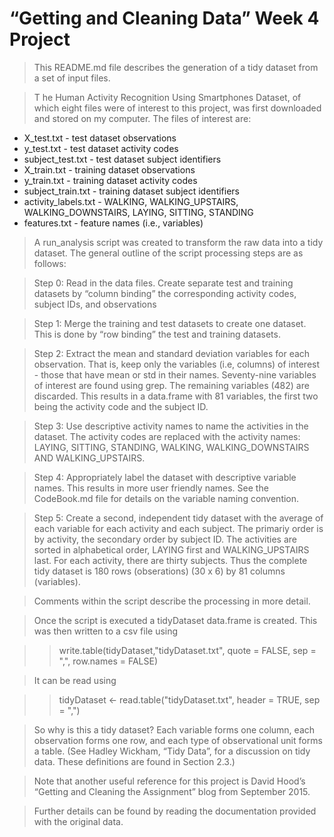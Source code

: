 # “Getting and Cleaning Data” Week 4 Project

> This README.md file describes the generation of a tidy dataset from a set of input files.

>T he Human Activity Recognition Using Smartphones Dataset, of which eight files were of interest to this project, was first downloaded and stored on my computer. The files of interest are:

* X_test.txt - test dataset observations
* y_test.txt - test dataset activity codes
* subject_test.txt - test dataset subject identifiers
* X_train.txt - training dataset observations
* y_train.txt - training dataset activity codes
* subject_train.txt - training dataset subject identifiers
* activity_labels.txt - WALKING, WALKING_UPSTAIRS, WALKING_DOWNSTAIRS, LAYING, SITTING, STANDING
* features.txt - feature names (i.e., variables)

> A run_analysis script was created to transform the raw data into a tidy dataset. The general outline of the script processing steps are as follows:

> Step 0: Read in the data files. Create separate test and training datasets by “column binding” the corresponding activity codes, subject IDs, and observations

> Step 1: Merge the training and test datasets to create one dataset. This is done by “row binding” the test and training datasets.

> Step 2: Extract the mean and standard deviation variables for each observation. That is, keep only the variables (i.e, columns) of interest - those that have mean or std in their names. Seventy-nine variables of interest are found using grep. The remaining variables (482) are discarded. This results in a data.frame with 81 variables, the first two being the activity code and the subject ID.

> Step 3: Use descriptive activity names to name the activities in the dataset. The activity codes are replaced with the activity names: LAYING, SITTING, STANDING, WALKING, WALKING_DOWNSTAIRS AND WALKING_UPSTAIRS.

> Step 4: Appropriately label the dataset with descriptive variable names. This results in more user friendly names. See the CodeBook.md file for details on the variable naming convention.

> Step 5: Create a second, independent tidy dataset with the average of each variable for each activity and each subject. The primariy order is by activity, the secondary order by subject ID. The activities are sorted in alphabetical order, LAYING first and WALKING_UPSTAIRS last. For each activity, there are thirty subjects. Thus the complete tidy dataset is 180 rows (obserations) (30 x 6) by 81 columns (variables). 

> Comments within the script describe the processing in more detail.

> Once the script is executed a tidyDataset data.frame is created. This was then written to a csv file using

>> write.table(tidyDataset,"tidyDataset.txt", quote = FALSE, sep = ",", row.names = FALSE)

> It can be read using

>> tidyDataset <- read.table("tidyDataset.txt", header = TRUE, sep = ",")

> So why is this a tidy dataset? Each variable forms one column, each observation forms one row, and each type of observational unit forms a table. (See Hadley Wickham, “Tidy Data”, for a discussion on tidy data. These definitions are found in Section 2.3.)

> Note that another useful reference for this project is David Hood’s “Getting and Cleaning the Assignment” blog from September 2015.

> Further details can be found by reading the documentation provided with the original data.









